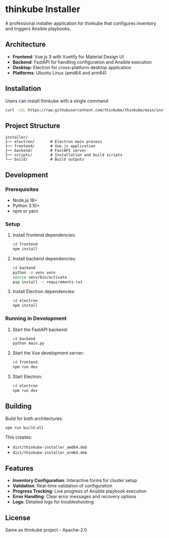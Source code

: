 # thinkube Installer

A professional installer application for thinkube that configures inventory and triggers Ansible playbooks.

## Architecture

- **Frontend**: Vue.js 3 with Vuetify for Material Design UI
- **Backend**: FastAPI for handling configuration and Ansible execution
- **Desktop**: Electron for cross-platform desktop application
- **Platforms**: Ubuntu Linux (amd64 and arm64)

## Installation

Users can install thinkube with a single command:

```bash
curl -sSL https://raw.githubusercontent.com/thinkube/thinkube/main/installer/scripts/install.sh | bash
```

## Project Structure

```
installer/
├── electron/       # Electron main process
├── frontend/       # Vue.js application
├── backend/        # FastAPI server
├── scripts/        # Installation and build scripts
└── build/          # Build outputs
```

## Development

### Prerequisites

- Node.js 18+
- Python 3.10+
- npm or yarn

### Setup

1. Install frontend dependencies:
   ```bash
   cd frontend
   npm install
   ```

2. Install backend dependencies:
   ```bash
   cd backend
   python -m venv venv
   source venv/bin/activate
   pip install -r requirements.txt
   ```

3. Install Electron dependencies:
   ```bash
   cd electron
   npm install
   ```

### Running in Development

1. Start the FastAPI backend:
   ```bash
   cd backend
   python main.py
   ```

2. Start the Vue development server:
   ```bash
   cd frontend
   npm run dev
   ```

3. Start Electron:
   ```bash
   cd electron
   npm run dev
   ```

## Building

Build for both architectures:

```bash
npm run build:all
```

This creates:
- `dist/thinkube-installer_amd64.deb`
- `dist/thinkube-installer_arm64.deb`

## Features

- **Inventory Configuration**: Interactive forms for cluster setup
- **Validation**: Real-time validation of configuration
- **Progress Tracking**: Live progress of Ansible playbook execution
- **Error Handling**: Clear error messages and recovery options
- **Logs**: Detailed logs for troubleshooting

## License

Same as thinkube project - Apache-2.0